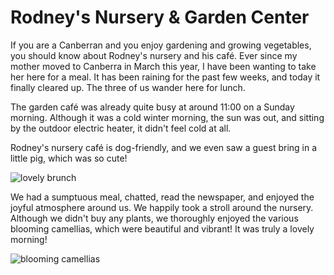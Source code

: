 # Rodney's Nursery & Garden Center


If you are a Canberran and you enjoy gardening and growing vegetables, you should know about Rodney's nursery and his café. Ever since my mother moved to Canberra in March this year, I have been wanting to take her here for a meal. It has been raining for the past few weeks, and today it finally cleared up. The three of us wander here for lunch.

The garden café was already quite busy at around 11:00 on a Sunday morning. Although it was a cold winter morning, the sun was out, and sitting by the outdoor electric heater, it didn't feel cold at all.

Rodney's nursery café is dog-friendly, and we even saw a guest bring in a little pig, which was so cute!

![lovely brunch](https://substackcdn.com/image/fetch/w_1456,c_limit,f_webp,q_auto:good,fl_progressive:steep/https%3A%2F%2Fsubstack-post-media.s3.amazonaws.com%2Fpublic%2Fimages%2F2e073e29-6dcd-4e9b-94a2-055d26a70cce_1536x2080.jpeg)

We had a sumptuous meal, chatted, read the newspaper, and enjoyed the joyful atmosphere around us. We happily took a stroll around the nursery. Although we didn't buy any plants, we thoroughly enjoyed the various blooming camellias, which were beautiful and vibrant! It was truly a lovely morning!

![blooming camellias](https://substackcdn.com/image/fetch/w_1456,c_limit,f_webp,q_auto:good,fl_progressive:steep/https%3A%2F%2Fsubstack-post-media.s3.amazonaws.com%2Fpublic%2Fimages%2F8364c93c-acdb-45ba-b2a5-c63df6207640_1628x2048.heic)
